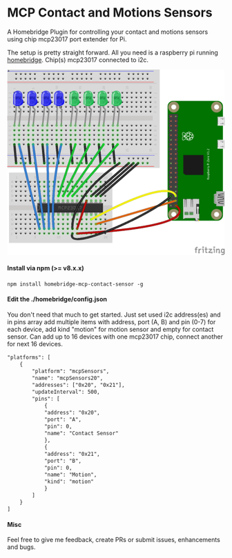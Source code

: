 
# MCP Contact and Motions Sensors

A Homebridge Plugin for controlling your contact and motions sensors using chip mcp23017 port extender for Pi.

The setup is pretty straight forward. All you need is a raspberry pi  running [homebridge](https://github.com/nfarina/homebridge). Chip(s) mcp23017 connected to i2c.

![pcb](https://github.com/kakaki/homebridge-mcp-contact-sensor/raw/master/pcb.png)

#### Install via npm (>= v8.x.x)
`npm install homebridge-mcp-contact-sensor -g`


#### Edit the ./homebridge/config.json
You don't need that much to get started. Just set used i2c address(es) and in pins array add multiple items with address, port (A, B) and pin (0-7) for each device, add kind "motion" for motion sensor and empty for contact sensor.
Can add up to 16 devices with one mcp23017 chip, connect another for next 16 devices.

```
"platforms": [
	{
		"platform": "mcpSensors",
		"name": "mcpSensors20",
		"addresses": ["0x20", "0x21"],
		"updateInterval": 500,
		"pins": [
			{
			"address": "0x20",
			"port": "A",
			"pin": 0,
			"name": "Contact Sensor"
			},
			{
			"address": "0x21",
			"port": "B",
			"pin": 0,
			"name": "Motion",
			"kind": "motion"
			}
		]
	}
]
```

#### Misc
Feel free to give me feedback, create PRs or submit issues, enhancements and bugs.
